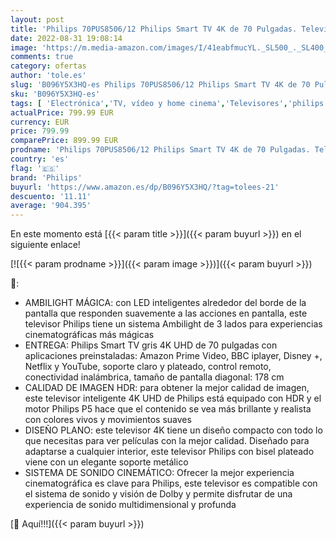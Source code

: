 ```yaml
---
layout: post
title: 'Philips 70PUS8506/12 Philips Smart TV 4K de 70 Pulgadas. Televisión LED UHD Ideal para Netflix  Youtube y Gaming/Asistente de Google y Alexa/Android TV  Ambilight  HDR  Dolby Vision y Dolby Atmos'
date: 2022-08-31 19:08:14
image: 'https://m.media-amazon.com/images/I/41eabfmucYL._SL500_._SL400_.jpg'
comments: true
category: ofertas
author: 'tole.es'
slug: 'B096Y5X3HQ-es Philips 70PUS8506/12 Philips Smart TV 4K de 70 Pulgadas....'
sku: 'B096Y5X3HQ-es'
tags: [ 'Electrónica','TV, vídeo y home cinema','Televisores','philips','smart','tv','🇪🇸', ]
actualPrice: 799.99 EUR
currency: EUR
price: 799.99
comparePrice: 899.99 EUR
prodname: 'Philips 70PUS8506/12 Philips Smart TV 4K de 70 Pulgadas. Televisión LED UHD Ideal para Netflix  Youtube y Gaming/Asistente de Google y Alexa/Android TV  Ambilight  HDR  Dolby Vision y Dolby Atmos'
country: 'es'
flag: '🇪🇸'
brand: 'Philips'
buyurl: 'https://www.amazon.es/dp/B096Y5X3HQ/?tag=tolees-21'
descuento: '11.11'
average: '904.395'
---
```


En este momento está [{{< param title >}}]({{< param buyurl >}}) en el siguiente enlace!

[![{{< param prodname >}}]({{< param image >}})]({{< param buyurl >}})

🔎:

- AMBILIGHT MÁGICA: con LED inteligentes alrededor del borde de la pantalla que responden suavemente a las acciones en pantalla, este televisor Philips tiene un sistema Ambilight de 3 lados para experiencias cinematográficas más mágicas
- ENTREGA: Philips Smart TV gris 4K UHD de 70 pulgadas con aplicaciones preinstaladas: Amazon Prime Video, BBC iplayer, Disney +, Netflix y YouTube, soporte claro y plateado, control remoto, conectividad inalámbrica, tamaño de pantalla diagonal: 178 cm
- CALIDAD DE IMAGEN HDR: para obtener la mejor calidad de imagen, este televisor inteligente 4K UHD de Philips está equipado con HDR y el motor Philips P5 hace que el contenido se vea más brillante y realista con colores vivos y movimientos suaves
- DISEÑO PLANO: este televisor 4K tiene un diseño compacto con todo lo que necesitas para ver películas con la mejor calidad. Diseñado para adaptarse a cualquier interior, este televisor Philips con bisel plateado viene con un elegante soporte metálico
- SISTEMA DE SONIDO CINEMÁTICO: Ofrecer la mejor experiencia cinematográfica es clave para Philips, este televisor es compatible con el sistema de sonido y visión de Dolby y permite disfrutar de una experiencia de sonido multidimensional y profunda

[🛒 Aquí!!!]({{< param buyurl >}})
